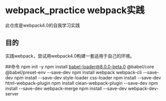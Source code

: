 # webpack_practice webpack实践
此仓库是webpack4.0的自我学习实践
## 目的
实践webpack，尝试用webpack4.0构建一套适用于自己的环境。

##命令
npm init -y
npm install babel-loader@8.0.0-beta.0 @babel/core @babel/preset-env --save-dev
npm install webpack webpack-cli --save-dev
npm install --save-dev style-loader css-loader
npm install --save-dev html-webpack-plugin
npm install clean-webpack-plugin --save-dev
npm install --save-dev webpack-merge
npm install --save-dev webpack-dev-server